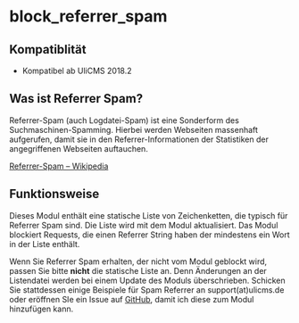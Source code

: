 # block_referrer_spam

## Kompatiblität

* Kompatibel ab UliCMS 2018.2

## Was ist Referrer Spam?

Referrer-Spam (auch Logdatei-Spam) ist eine Sonderform des Suchmaschinen-Spamming. Hierbei werden Webseiten massenhaft aufgerufen, damit sie in den Referrer-Informationen der Statistiken der angegriffenen Webseiten auftauchen.

[Referrer-Spam – Wikipedia](https://de.wikipedia.org/wiki/Referrer-Spam)

## Funktionsweise

Dieses Modul enthält eine statische Liste von Zeichenketten, die typisch für Referrer Spam sind. Die Liste wird mit dem Modul aktualisiert.
Das Modul blockiert Requests, die einen Referrer String haben der mindestens ein Wort in der Liste enthält.

Wenn Sie Referrer Spam erhalten, der nicht vom Modul geblockt wird, passen Sie bitte **nicht** die statische Liste an.
Denn Änderungen an der Listendatei werden bei einem Update des Moduls überschrieben.
Schicken Sie stattdessen einige Beispiele für Spam Referrer an support(at)ulicms.de oder eröffnen SIe ein Issue auf [GitHub](https://github.com/derUli/block_referrer_spam/issues), damit ich diese zum Modul hinzufügen kann.